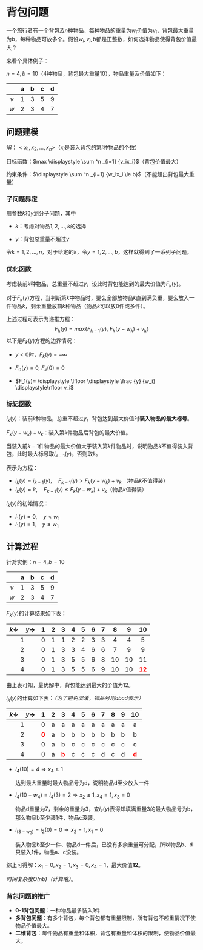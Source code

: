 # 背包问题

一个旅行者有一个背包及$n$种物品，每种物品的重量为$w_i$价值为$v_i$，背包最大重量为$b$，每种物品可放多个。假设$w_i,v_i,b$都是正整数，如何选择物品使得背包价值最大？

来看个具体例子：

$n = 4, b = 10$（4种物品，背包最大重量10），物品重量及价值如下：

|      |  a   |  b   |  c   |  d   |
| :--: | :--: | :--: | :--: | :--: |
| $v$  |  1   |  3   |  5   |  9   |
| $w$  |  2   |  3   |  4   |  7   |

## 问题建模

解：$<x_1,x_2, \dots ,x_n>$（$x_i$是装入背包的第$i$种物品的个数）

目标函数：$max \displaystyle \sum ^n _{i=1} {v_ix_i}$（背包价值最大）

约束条件：$\displaystyle \sum ^n _{i=1} {w_ix_i \le b}$（不能超出背包最大重量）

### 子问题界定

用参数$k$和$y$划分子问题，其中

* $k$：考虑对物品$1,2,\dots ,k$的选择

* $y$：背包总重量不超过$y$

令$k = 1,2,\dots,n$，对于给定的$k$，令$y=1,2,\dots,b$，这样就得到了一系列子问题。

### 优化函数

考虑装前$k$种物品，总重量不超过$y$，设此时背包能达到的最大价值为$F_k(y)$。

对于$F_k(y)$方程，当判断第$k$中物品时，要么全部放物品$k$直到满负重，要么放入一件物品$k$，剩余重量放前$k$种物品（物品$k$可以放0件或多件）。

上述过程可表示为递推方程：
$$
F_k(y)=max\{F_{k-1}(y), \ F_k(y-w_k) + v_k \}
$$
以下是$F_k(y)$方程的边界情况：

* $y < 0$时，$F_k(y) = -\infty$

* $F_0(y) = 0, \ F_k(0) = 0$

* $F_1(y)= \displaystyle \lfloor \displaystyle \frac {y} {w_i}  \displaystyle\rfloor v_i$

### 标记函数

$i_k(y)$：装前$k$种物品，总重不超过$y$，背包达到最大价值时**装入物品的最大标号**。

$F_k(y-w_k)+v_k$：装入第$k$件物品后背包的最大价值。

当装入前$k-1$件物品的最大价值大于装入第$k$件物品时，说明物品$k$不值得装入背包，此时最大标号取$i_{k-1}(y)$，否则取$k$。

表示为方程：

* $i_k(y) = i_{k-1}(y), \quad F_{k-1}(y) > F_k(y-w_k) + v_k$ （物品$k$不值得装）
* $i_k(y) = k, \quad F_{k-1}(y) \le F_k(y-w_k)+v_k$（物品$k$值得装）

$i_k(y)$的初始情况：

* $i_1(y)=0, \quad y<w_1$
* $i_1(y)=1, \quad y\ge w_1$

## 计算过程

针对实例：$n = 4, b = 10$

|      |  a   |  b   |  c   |  d   |
| :--: | :--: | :--: | :--: | :--: |
| $v$  |  1   |  3   |  5   |  9   |
| $w$  |  2   |  3   |  4   |  7   |

$F_k(y)$的计算结果如下表：

| $k \downarrow \quad y \rightarrow$ |  1   |  2   |  3   |  4   |  5   |  6   |  7   |  8   |  9   |               10                |
| :--------------------------------: | :--: | :--: | :--: | :--: | :--: | :--: | :--: | :--: | :--: | :-----------------------------: |
|                 1                  |  0   |  1   |  1   |  2   |  2   |  3   |  3   |  4   |  4   |                5                |
|                 2                  |  0   |  1   |  3   |  3   |  4   |  6   |  6   |  7   |  9   |                9                |
|                 3                  |  0   |  1   |  3   |  5   |  5   |  6   |  8   |  10  |  10  |               11                |
|                 4                  |  0   |  1   |  3   |  5   |  5   |  6   |  9   |  10  |  10  | <span style="color: red">**12**</span> |

由上表可知，最优解中，背包能达到最大的价值为12。

$i_k(y)$的计算如下表：*（为了避免混淆，物品号用abcd表示）*

| $k \downarrow \quad y \rightarrow$ |               1                |  2   |               3                |  4   |  5   |  6   |  7   |  8   |  9   |               10               |
| :--------------------------------: | :----------------------------: | :--: | :----------------------------: | :--: | :--: | :--: | :--: | :--: | :--: | :----------------------------: |
|                 1                  |               0                |  a   |               a                |  a   |  a   |  a   |  a   |  a   |  a   |               a                |
|                 2                  | <span style="color: red">**0**</span> |  a   |               b                |  b   |  b   |  b   |  b   |  b   |  b   |               b                |
|                 3                  |               0                |  a   |               b                |  c   |  c   |  c   |  c   |  c   |  c   |               c                |
|                 4                  |               0                |  a   | <span style="color: red">**b**</span> |  c   |  c   |  c   |  d   |  c   |  d   | <span style="color: red">**d**</span> |

* $i_4(10)=4 \Rightarrow x_4 \ge 1$

  达到最大重量时最大物品号为d，说明物品d至少放入一件

* $i_4(10-w_4)=i_4(3)=2 \Rightarrow x_2 \ge 1,x_4=1,x_3=0$

  物品d重量为7，剩余的重量为3，查$i_k(y)$表得知填满重量3的最大物品号为b，那么物品b至少装1件，物品c没装。

* $i_(3-w_2)=i_2(0)=0 \Rightarrow x_2=1,x_1=0$

  装入物品b至少一件、物品d一件后，已没有多余重量可分配，所以物品b、d只装入1件，物品a、c没装。

综上可得解：$x_1=0,x_2=1,x_3=0,x_4=1$，最大价值**12**。

*时间复杂度O(nb)（计算略）*。

### 背包问题的推广

* **0-1背包问题**：一种物品最多装入1件
* **多背包问题**：有多个背包，每个背包都有重量限制，所有背包不超重情况下使物品价值最大。
* **二维背包**：每件物品有重量和体积，背包有重量和体积的限制，使物品价值最大。
